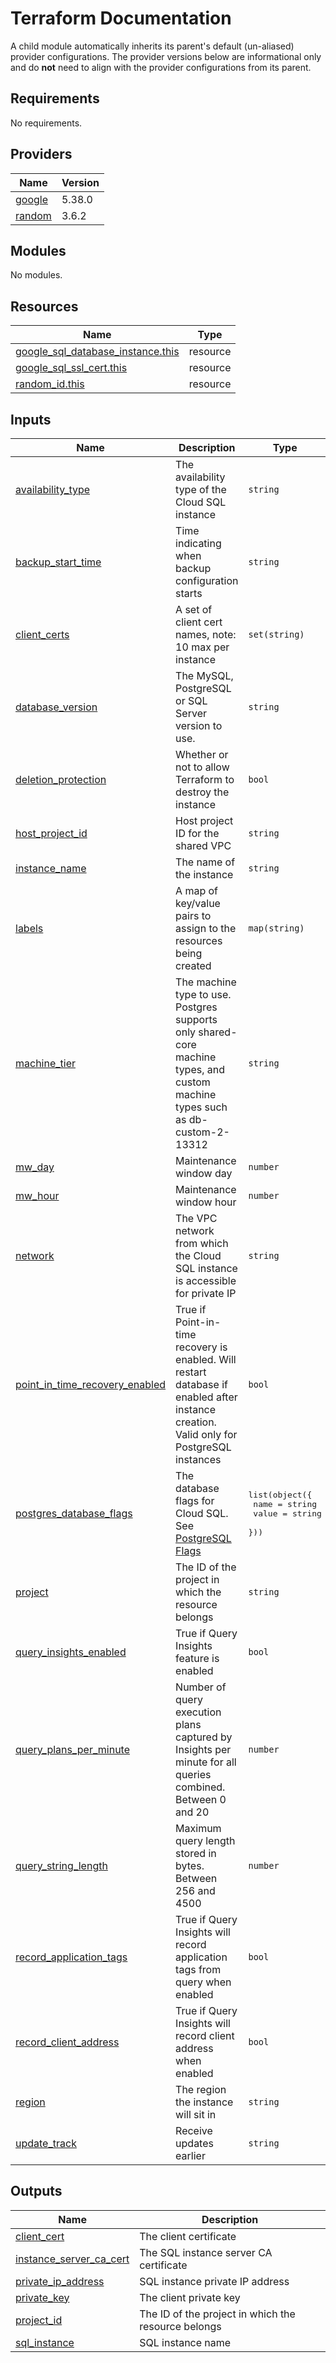 # Terraform Documentation

A child module automatically inherits its parent's default (un-aliased) provider configurations. The provider versions below are informational only and do **not** need to align with the provider configurations from its parent.

<!-- BEGINNING OF PRE-COMMIT-TERRAFORM DOCS HOOK -->
## Requirements

No requirements.

## Providers

| Name | Version |
|------|---------|
| <a name="provider_google"></a> [google](#provider\_google) | 5.38.0 |
| <a name="provider_random"></a> [random](#provider\_random) | 3.6.2 |

## Modules

No modules.

## Resources

| Name | Type |
|------|------|
| [google_sql_database_instance.this](https://registry.terraform.io/providers/hashicorp/google/latest/docs/resources/sql_database_instance) | resource |
| [google_sql_ssl_cert.this](https://registry.terraform.io/providers/hashicorp/google/latest/docs/resources/sql_ssl_cert) | resource |
| [random_id.this](https://registry.terraform.io/providers/hashicorp/random/latest/docs/resources/id) | resource |

## Inputs

| Name | Description | Type | Default | Required |
|------|-------------|------|---------|:--------:|
| <a name="input_availability_type"></a> [availability\_type](#input\_availability\_type) | The availability type of the Cloud SQL instance | `string` | `"REGIONAL"` | no |
| <a name="input_backup_start_time"></a> [backup\_start\_time](#input\_backup\_start\_time) | Time indicating when backup configuration starts | `string` | `"04:00"` | no |
| <a name="input_client_certs"></a> [client\_certs](#input\_client\_certs) | A set of client cert names, note: 10 max per instance | `set(string)` | `[]` | no |
| <a name="input_database_version"></a> [database\_version](#input\_database\_version) | The MySQL, PostgreSQL or SQL Server version to use. | `string` | `"POSTGRES_15"` | no |
| <a name="input_deletion_protection"></a> [deletion\_protection](#input\_deletion\_protection) | Whether or not to allow Terraform to destroy the instance | `bool` | `true` | no |
| <a name="input_host_project_id"></a> [host\_project\_id](#input\_host\_project\_id) | Host project ID for the shared VPC | `string` | `""` | no |
| <a name="input_instance_name"></a> [instance\_name](#input\_instance\_name) | The name of the instance | `string` | n/a | yes |
| <a name="input_labels"></a> [labels](#input\_labels) | A map of key/value pairs to assign to the resources being created | `map(string)` | `{}` | no |
| <a name="input_machine_tier"></a> [machine\_tier](#input\_machine\_tier) | The machine type to use. Postgres supports only shared-core machine types, and custom machine types such as db-custom-2-13312 | `string` | `"db-f1-micro"` | no |
| <a name="input_mw_day"></a> [mw\_day](#input\_mw\_day) | Maintenance window day | `number` | `4` | no |
| <a name="input_mw_hour"></a> [mw\_hour](#input\_mw\_hour) | Maintenance window hour | `number` | `17` | no |
| <a name="input_network"></a> [network](#input\_network) | The VPC network from which the Cloud SQL instance is accessible for private IP | `string` | n/a | yes |
| <a name="input_point_in_time_recovery_enabled"></a> [point\_in\_time\_recovery\_enabled](#input\_point\_in\_time\_recovery\_enabled) | True if Point-in-time recovery is enabled. Will restart database if enabled after instance creation. Valid only for PostgreSQL instances | `bool` | `false` | no |
| <a name="input_postgres_database_flags"></a> [postgres\_database\_flags](#input\_postgres\_database\_flags) | The database flags for Cloud SQL. See [PostgreSQL Flags](https://cloud.google.com/sql/docs/postgres/flags) | <pre>list(object({<br>    name  = string<br>    value = string<br>  }))</pre> | `[]` | no |
| <a name="input_project"></a> [project](#input\_project) | The ID of the project in which the resource belongs | `string` | n/a | yes |
| <a name="input_query_insights_enabled"></a> [query\_insights\_enabled](#input\_query\_insights\_enabled) | True if Query Insights feature is enabled | `bool` | `true` | no |
| <a name="input_query_plans_per_minute"></a> [query\_plans\_per\_minute](#input\_query\_plans\_per\_minute) | Number of query execution plans captured by Insights per minute for all queries combined. Between 0 and 20 | `number` | `5` | no |
| <a name="input_query_string_length"></a> [query\_string\_length](#input\_query\_string\_length) | Maximum query length stored in bytes. Between 256 and 4500 | `number` | `1024` | no |
| <a name="input_record_application_tags"></a> [record\_application\_tags](#input\_record\_application\_tags) | True if Query Insights will record application tags from query when enabled | `bool` | `true` | no |
| <a name="input_record_client_address"></a> [record\_client\_address](#input\_record\_client\_address) | True if Query Insights will record client address when enabled | `bool` | `true` | no |
| <a name="input_region"></a> [region](#input\_region) | The region the instance will sit in | `string` | n/a | yes |
| <a name="input_update_track"></a> [update\_track](#input\_update\_track) | Receive updates earlier | `string` | `"stable"` | no |

## Outputs

| Name | Description |
|------|-------------|
| <a name="output_client_cert"></a> [client\_cert](#output\_client\_cert) | The client certificate |
| <a name="output_instance_server_ca_cert"></a> [instance\_server\_ca\_cert](#output\_instance\_server\_ca\_cert) | The SQL instance server CA certificate |
| <a name="output_private_ip_address"></a> [private\_ip\_address](#output\_private\_ip\_address) | SQL instance private IP address |
| <a name="output_private_key"></a> [private\_key](#output\_private\_key) | The client private key |
| <a name="output_project_id"></a> [project\_id](#output\_project\_id) | The ID of the project in which the resource belongs |
| <a name="output_sql_instance"></a> [sql\_instance](#output\_sql\_instance) | SQL instance name |
<!-- END OF PRE-COMMIT-TERRAFORM DOCS HOOK -->
